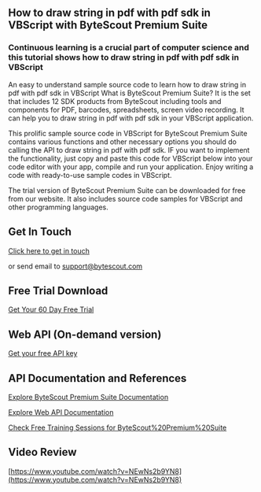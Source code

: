## How to draw string in pdf with pdf sdk in VBScript with ByteScout Premium Suite

### Continuous learning is a crucial part of computer science and this tutorial shows how to draw string in pdf with pdf sdk in VBScript

An easy to understand sample source code to learn how to draw string in pdf with pdf sdk in VBScript What is ByteScout Premium Suite? It is the set that includes 12 SDK products from ByteScout including tools and components for PDF, barcodes, spreadsheets, screen video recording. It can help you to draw string in pdf with pdf sdk in your VBScript application.

This prolific sample source code in VBScript for ByteScout Premium Suite contains various functions and other necessary options you should do calling the API to draw string in pdf with pdf sdk. IF you want to implement the functionality, just copy and paste this code for VBScript below into your code editor with your app, compile and run your application. Enjoy writing a code with ready-to-use sample codes in VBScript.

The trial version of ByteScout Premium Suite can be downloaded for free from our website. It also includes source code samples for VBScript and other programming languages.

## Get In Touch

[Click here to get in touch](https://bytescout.zendesk.com/hc/en-us/requests/new?subject=ByteScout%20Premium%20Suite%20Question)

or send email to [support@bytescout.com](mailto:support@bytescout.com?subject=ByteScout%20Premium%20Suite%20Question) 

## Free Trial Download

[Get Your 60 Day Free Trial](https://bytescout.com/download/web-installer?utm_source=github-readme)

## Web API (On-demand version)

[Get your free API key](https://pdf.co/documentation/api?utm_source=github-readme)

## API Documentation and References

[Explore ByteScout Premium Suite Documentation](https://bytescout.com/documentation/index.html?utm_source=github-readme)

[Explore Web API Documentation](https://pdf.co/documentation/api?utm_source=github-readme)

[Check Free Training Sessions for ByteScout%20Premium%20Suite](https://academy.bytescout.com/)

## Video Review

[https://www.youtube.com/watch?v=NEwNs2b9YN8](https://www.youtube.com/watch?v=NEwNs2b9YN8)